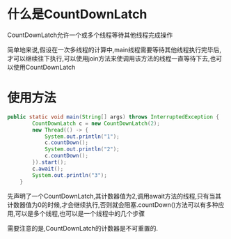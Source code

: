 # 什么是CountDownLatch

CountDownLatch允许一个或多个线程等待其他线程完成操作

简单地来说,假设在一次多线程的计算中,main线程需要等待其他线程执行完毕后,才可以继续往下执行,可以使用join方法来使调用该方法的线程一直等待下去,也可以使用CountDownLatch

# 使用方法

```java
public static void main(String[] args) throws InterruptedException {
        CountDownLatch c = new CountDownLatch(2);
        new Thread(() -> {
            System.out.println("1");
            c.countDown();
            System.out.println("2");
            c.countDown();
        }).start();
        c.await();
        System.out.println("3");
    }
```

先声明了一个CountDownLatch,其计数器值为2,调用await方法的线程,只有当其计数器值为0的时候,才会继续执行,否则就会阻塞.countDown()方法可以有多种应用,可以是多个线程,也可以是一个线程中的几个步骤

需要注意的是,CountDownLatch的计数器是不可重置的.